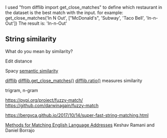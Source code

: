 

I used "from difflib import get_close_matches" to define which restaurant in the dataset is the best match with the input. for example:
get_close_matches('In N Out', ["McDonald's", 'Subway', 'Taco Bell', 'In-n-Out'])
The result is: 'In-n-Out'

## String similarity

What do you mean by similarity?

Edit distance

Spacy [semantic similarity][1]

[difflib][5]
[difflib.get_close_matches()][6]
[difflib.ratio()][7] measures similarity

trigram, n-gram 

https://pypi.org/project/fuzzy-match/
https://github.com/darwinagain/fuzzy-match


https://bergvca.github.io/2017/10/14/super-fast-string-matching.html


[Methods for Matching English Language Addresses][8] Keshav Ramani and Daniel Borrajo



[1]: https://spacy.io/usage/linguistic-features#vectors-similarity
[2]: https://github.com/jamesturk/jellyfish
[3]: https://github.com/rapidfuzz/RapidFuzz
[4]: https://github.com/seatgeek/thefuzz
[5]: https://docs.python.org/3/library/difflib.html
[6]: https://docs.python.org/3/library/difflib.html#difflib.get_close_matches
[7]: https://docs.python.org/3/library/difflib.html#difflib.SequenceMatcher.ratio
[8]: https://arxiv.org/html/2403.12092v1
[9]: https://github.com/dedupeio/dedupe

